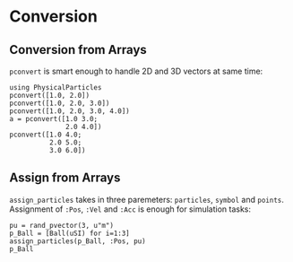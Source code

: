 # Conversion

## Conversion from Arrays

`pconvert` is smart enough to handle 2D and 3D vectors at same time:
```@repl conversion
using PhysicalParticles
pconvert([1.0, 2.0])
pconvert([1.0, 2.0, 3.0])
pconvert([1.0, 2.0, 3.0, 4.0])
a = pconvert([1.0 3.0; 
              2.0 4.0])
pconvert([1.0 4.0;
          2.0 5.0;
          3.0 6.0])

```

## Assign from Arrays

`assign_particles` takes in three paremeters: `particles`, `symbol` and `points`. Assignment of `:Pos`, `:Vel` and `:Acc` is enough for simulation tasks:
```@repl conversion
pu = rand_pvector(3, u"m")
p_Ball = [Ball(uSI) for i=1:3]
assign_particles(p_Ball, :Pos, pu)
p_Ball
```